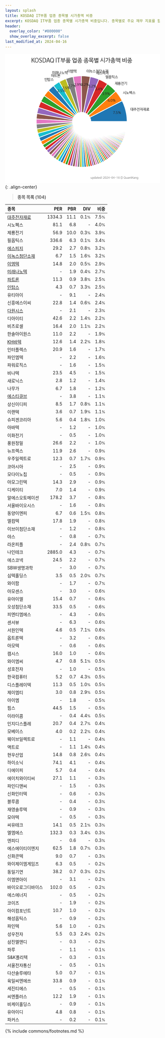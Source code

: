 ```yaml
---
layout: splash
title: KOSDAQ IT부품 업종 종목별 시가총액 비중
excerpt: KOSDAQ IT부품 업종 종목별 시가총액 비중입니다. 종목별로 주요 재무 지표를 함께 표시합니다.
header:
  overlay_color: "#800000"
  show_overlay_excerpt: false
last_modified_at: 2024-04-16
---
```



![KOSDAQ IT부품 업종 종목별 시가총액 비중](/stats/sector/images/kosdaq_업종_IT부품_종목.png){: .align-center}


> **종목 목록 (104)**<a id="list"></a>

| **종목** | **PER** | **PBR** | **DIV** | **비중** |
| :------- | ------: | ------: | ------: | -------: |
| [대주전자재료](/078600/) | 1334.3 | 11.1 | 0.1<small>%</small> | 7.5<small>%</small> |
| 시노펙스 | 81.1 | 6.8 | - | 4.0<small>%</small> |
| 제룡전기 | 56.9 | 10.0 | 0.3<small>%</small> | 3.9<small>%</small> |
| 필옵틱스 | 336.6 | 6.3 | 0.1<small>%</small> | 3.4<small>%</small> |
| [에스피지](/058610/) | 29.2 | 2.7 | 0.8<small>%</small> | 3.2<small>%</small> |
| [이녹스첨단소재](/272290/) | 6.7 | 1.5 | 1.6<small>%</small> | 3.2<small>%</small> |
| [이엠텍](/091120/) | 14.8 | 2.0 | 0.5<small>%</small> | 2.9<small>%</small> |
| [미래나노텍](/095500/) | - | 1.9 | 0.4<small>%</small> | 2.7<small>%</small> |
| [파트론](/091700/) | 11.3 | 0.9 | 3.8<small>%</small> | 2.5<small>%</small> |
| [인탑스](/049070/) | 4.3 | 0.7 | 3.3<small>%</small> | 2.5<small>%</small> |
| 유티아이 | - | 9.1 | - | 2.4<small>%</small> |
| 신흥에스이씨 | 22.8 | 1.4 | 0.6<small>%</small> | 2.4<small>%</small> |
| [다원시스](/068240/) | - | 2.1 | - | 2.3<small>%</small> |
| 디아이티 | 42.6 | 2.2 | 1.4<small>%</small> | 2.2<small>%</small> |
| 비츠로셀 | 16.4 | 2.0 | 1.1<small>%</small> | 2.2<small>%</small> |
| 한솔아이원스 | 11.0 | 2.2 | - | 1.9<small>%</small> |
| [KH바텍](/060720/) | 12.6 | 1.4 | 2.2<small>%</small> | 1.8<small>%</small> |
| 인터플렉스 | 20.9 | 1.6 | - | 1.7<small>%</small> |
| 파인엠텍 | - | 2.2 | - | 1.6<small>%</small> |
| 파워로직스 | - | 1.6 | - | 1.5<small>%</small> |
| 비나텍 | 23.5 | 4.5 | - | 1.5<small>%</small> |
| 새로닉스 | 2.8 | 1.2 | - | 1.4<small>%</small> |
| 나무가 | 6.7 | 1.8 | - | 1.2<small>%</small> |
| [에스티큐브](/052020/) | - | 3.8 | - | 1.1<small>%</small> |
| 상신이디피 | 8.5 | 1.7 | 0.8<small>%</small> | 1.1<small>%</small> |
| 이랜텍 | 3.6 | 0.7 | 1.9<small>%</small> | 1.1<small>%</small> |
| 슈피겐코리아 | 5.6 | 0.4 | 1.8<small>%</small> | 1.0<small>%</small> |
| 아바텍 | - | 1.2 | - | 1.0<small>%</small> |
| 이화전기 | - | 0.5 | - | 1.0<small>%</small> |
| 풍원정밀 | 26.6 | 2.2 | - | 1.0<small>%</small> |
| 뉴프렉스 | 11.9 | 2.6 | - | 0.9<small>%</small> |
| 우주일렉트로 | 12.3 | 0.7 | 1.7<small>%</small> | 0.9<small>%</small> |
| 코아시아 | - | 2.5 | - | 0.9<small>%</small> |
| 모다이노칩 | - | 0.5 | - | 0.9<small>%</small> |
| 아모그린텍 | 14.3 | 2.9 | - | 0.9<small>%</small> |
| 디케이티 | 7.0 | 1.4 | - | 0.9<small>%</small> |
| 알에스오토메이션 | 178.2 | 3.7 | - | 0.8<small>%</small> |
| 서울바이오시스 | - | 1.6 | - | 0.8<small>%</small> |
| 동양이엔피 | 6.7 | 0.6 | 1.5<small>%</small> | 0.8<small>%</small> |
| 엘컴텍 | 17.8 | 1.9 | - | 0.8<small>%</small> |
| 이브이첨단소재 | - | 1.2 | - | 0.8<small>%</small> |
| 야스 | - | 0.8 | - | 0.7<small>%</small> |
| 라온피플 | - | 2.4 | 0.8<small>%</small> | 0.7<small>%</small> |
| 나인테크 | 2885.0 | 4.3 | - | 0.7<small>%</small> |
| 에스코넥 | 24.5 | 2.2 | - | 0.7<small>%</small> |
| SBW생명과학 | - | 3.0 | - | 0.7<small>%</small> |
| 심텍홀딩스 | 3.5 | 0.5 | 2.0<small>%</small> | 0.7<small>%</small> |
| 와이팜 | - | 1.7 | - | 0.7<small>%</small> |
| 아모센스 | - | 3.0 | - | 0.6<small>%</small> |
| 유아이엘 | 15.4 | 0.7 | - | 0.6<small>%</small> |
| 오성첨단소재 | 33.5 | 0.5 | - | 0.6<small>%</small> |
| 피엔티엠에스 | - | 4.3 | - | 0.6<small>%</small> |
| 센서뷰 | - | 6.3 | - | 0.6<small>%</small> |
| 서원인텍 | 4.6 | 0.5 | 7.1<small>%</small> | 0.6<small>%</small> |
| 옵트론텍 | - | 3.2 | - | 0.6<small>%</small> |
| 아모텍 | - | 0.6 | - | 0.6<small>%</small> |
| 캠시스 | 16.0 | 1.0 | - | 0.6<small>%</small> |
| 와이엠씨 | 4.7 | 0.8 | 5.1<small>%</small> | 0.5<small>%</small> |
| 성호전자 | - | 1.0 | - | 0.5<small>%</small> |
| 한국컴퓨터 | 5.2 | 0.7 | 4.3<small>%</small> | 0.5<small>%</small> |
| 디스플레이텍 | 11.3 | 0.5 | 1.0<small>%</small> | 0.5<small>%</small> |
| 제이엠티 | 3.0 | 0.8 | 2.9<small>%</small> | 0.5<small>%</small> |
| 아이엠 | - | 1.8 | - | 0.5<small>%</small> |
| 핌스 | 44.5 | 1.5 | - | 0.5<small>%</small> |
| 이라이콤 | - | 0.4 | 4.4<small>%</small> | 0.5<small>%</small> |
| 인지디스플레 | 20.7 | 0.4 | 2.7<small>%</small> | 0.4<small>%</small> |
| 모베이스 | 4.0 | 0.2 | 2.2<small>%</small> | 0.4<small>%</small> |
| 웨이브일렉트로 | - | 1.1 | - | 0.4<small>%</small> |
| 액트로 | - | 1.1 | 1.4<small>%</small> | 0.4<small>%</small> |
| 현우산업 | 14.8 | 0.8 | 2.6<small>%</small> | 0.4<small>%</small> |
| 하이소닉 | 74.1 | 4.1 | - | 0.4<small>%</small> |
| 디에이피 | 5.7 | 0.4 | - | 0.4<small>%</small> |
| 에이치와이티씨 | 27.1 | 1.1 | - | 0.3<small>%</small> |
| 파인디앤씨 | - | 1.5 | - | 0.3<small>%</small> |
| 신화인터텍 | - | 0.6 | - | 0.3<small>%</small> |
| 블루콤 | - | 0.4 | - | 0.3<small>%</small> |
| 재영솔루텍 | - | 0.9 | - | 0.3<small>%</small> |
| 모아텍 | - | 0.5 | - | 0.3<small>%</small> |
| 씨유테크 | 14.1 | 0.5 | 2.1<small>%</small> | 0.3<small>%</small> |
| 엘엠에스 | 132.3 | 0.3 | 3.4<small>%</small> | 0.3<small>%</small> |
| 엔피디 | - | 0.6 | - | 0.3<small>%</small> |
| 에스에이티이엔지 | 62.5 | 1.8 | 0.7<small>%</small> | 0.3<small>%</small> |
| 신화콘텍 | 9.0 | 0.7 | - | 0.3<small>%</small> |
| 와이제이엠게임즈 | 6.3 | 0.5 | - | 0.2<small>%</small> |
| 동일기연 | 38.2 | 0.7 | 0.3<small>%</small> | 0.2<small>%</small> |
| 이엠앤아이 | - | 3.1 | - | 0.2<small>%</small> |
| 바이오로그디바이스 | 102.0 | 0.5 | - | 0.2<small>%</small> |
| 에스에너지 | - | 0.5 | - | 0.2<small>%</small> |
| 코이즈 | - | 1.9 | - | 0.2<small>%</small> |
| 아이컴포넌트 | 10.7 | 1.0 | - | 0.2<small>%</small> |
| 해성옵틱스 | - | 0.9 | - | 0.2<small>%</small> |
| 파인텍 | 5.6 | 1.0 | - | 0.2<small>%</small> |
| 성우전자 | 5.5 | 0.3 | 2.4<small>%</small> | 0.2<small>%</small> |
| 삼진엘앤디 | - | 0.3 | - | 0.2<small>%</small> |
| 파루 | - | 1.1 | - | 0.1<small>%</small> |
| S&K폴리텍 | - | 0.3 | - | 0.1<small>%</small> |
| 서울전자통신 | - | 0.5 | - | 0.1<small>%</small> |
| 다산솔루에타 | 5.0 | 0.7 | - | 0.1<small>%</small> |
| 육일씨엔에쓰 | 33.8 | 0.9 | - | 0.1<small>%</small> |
| 세진티에스 | - | 0.5 | - | 0.1<small>%</small> |
| 씨엔플러스 | 12.2 | 1.9 | - | 0.1<small>%</small> |
| 비케이홀딩스 | - | 0.9 | - | 0.1<small>%</small> |
| 유아이디 | 4.8 | 0.8 | - | 0.1<small>%</small> |
| 파커스 | - | 0.2 | - | 0.1<small>%</small> |

{% include commons/footnotes.md %}